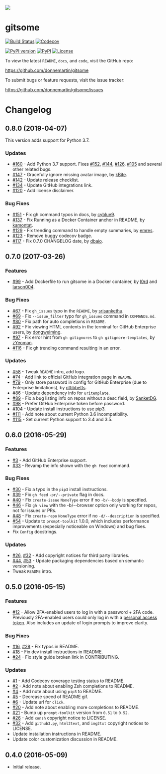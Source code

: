 ![](http://i.imgur.com/0SXZ90y.gif)

gitsome
=======

[![Build Status](https://travis-ci.org/donnemartin/gitsome.svg?branch=master)](https://travis-ci.org/donnemartin/gitsome) [![Codecov](https://img.shields.io/codecov/c/github/donnemartin/gitsome.svg)](https://codecov.io/github/donnemartin/gitsome)

[![PyPI version](https://badge.fury.io/py/gitsome.svg)](http://badge.fury.io/py/gitsome) [![PyPI](https://img.shields.io/pypi/pyversions/gitsome.svg)](https://pypi.python.org/pypi/gitsome/) [![License](https://img.shields.io/:license-apache-blue.svg)](http://www.apache.org/licenses/LICENSE-2.0.html)

To view the latest `README`, `docs`, and `code`, visit the GitHub repo:

https://github.com/donnemartin/gitsome

To submit bugs or feature requests, visit the issue tracker:

https://github.com/donnemartin/gitsome/issues

Changelog
=========

0.8.0 (2019-04-07)
------------------

This version adds support for Python 3.7.

### Updates

* [#160](https://github.com/donnemartin/gitsome/pull/160) - Add Python 3.7 support.  Fixes [#152](https://github.com/donnemartin/gitsome/pull/152), [#144](https://github.com/donnemartin/gitsome/pull/144), [#126](https://github.com/donnemartin/gitsome/pull/126), [#105](https://github.com/donnemartin/gitsome/pull/105) and several other related bugs.
* [#147](https://github.com/donnemartin/gitsome/pull/148) - Gracefully ignore missing avatar image, by [kBite](https://github.com/kBite).
* [#142](https://github.com/donnemartin/gitsome/pull/142) - Update release checklist.
* [#134](https://github.com/donnemartin/gitsome/pull/134) - Update GitHub integrations link.
* [#120](https://github.com/donnemartin/gitsome/pull/120) - Add license disclaimer.

### Bug Fixes

* [#151](https://github.com/donnemartin/gitsome/pull/151) - Fix gh command typos in docs, by [cyblue9](https://github.com/cyblue9).
* [#137](https://github.com/donnemartin/gitsome/pull/137) - Fix Running as a Docker Container anchor in README, by [kamontat](https://github.com/kamontat).
* [#129](https://github.com/donnemartin/gitsome/pull/129) - Fix trending command to handle empty summaries, by [emres](https://github.com/emres).
* [#123](https://github.com/donnemartin/gitsome/pull/123) - Remove buggy codecov badge.
* [#117](https://github.com/donnemartin/gitsome/pull/117) - Fix 0.7.0 CHANGELOG date, by [dbaio](https://github.com/dbaio).

0.7.0 (2017-03-26)
------------------

### Features

* [#99](https://github.com/donnemartin/gitsome/pull/99) - Add Dockerfile to run gitsome in a Docker container, by [l0rd](https://github.com/l0rd) and [larson004](https://github.com/larson004).

### Bug Fixes

* [#67](https://github.com/donnemartin/gitsome/pull/67) - Fix `gh_issues` typo in the `README`, by [srisankethu](https://github.com/srisankethu).
* [#69](https://github.com/donnemartin/gitsome/pull/69) - Fix `--issue_filter` typo for `gh_issues` command in `COMMANDS.md`.
* [#80](https://github.com/donnemartin/gitsome/pull/80) - Fix path for auto completions in `README`.
* [#92](https://github.com/donnemartin/gitsome/pull/92) - Fix viewing HTML contents in the terminal for GitHub Enterprise users, by [dongweiming](https://github.com/dongweiming).
* [#97](https://github.com/donnemartin/gitsome/pull/97) - Fix error hint from `gh gitignores` to `gh gitignore-templates`, by [zYeoman](https://github.com/zYeoman).
* [#116](https://github.com/donnemartin/gitsome/pull/116) - Fix gh trending command resulting in an error.

### Updates

* [#58](https://github.com/donnemartin/gitsome/pull/58) - Tweak `README` intro, add logo.
* [#74](https://github.com/donnemartin/gitsome/pull/74) - Add link to official GitHub integration page in `README`.
* [#79](https://github.com/donnemartin/gitsome/pull/79) - Only store password in config for GitHub Enterprise (due to Enterprise limitations), by [nttibbetts](https://github.com/nttibbetts).
* [#86](https://github.com/donnemartin/gitsome/pull/86) - Update dependency info for `uritemplate`.
* [#89](https://github.com/donnemartin/gitsome/pull/89) - Fix a bug listing info on repos without a desc field, by [SanketDG](https://github.com/SanketDG).
* [#98](https://github.com/donnemartin/gitsome/pull/98) - Prefer GitHub Enterprise token before password.
* [#104](https://github.com/donnemartin/gitsome/pull/104) - Update install instructions to use pip3.
* [#111](https://github.com/donnemartin/gitsome/pull/111) - Add note about current Python 3.6 incompatibility.
* [#115](https://github.com/donnemartin/gitsome/pull/115) - Set current Python support to 3.4 and 3.5.

0.6.0 (2016-05-29)
------------------

### Features

* [#3](https://github.com/donnemartin/gitsome/issues/3) - Add GitHub Enterprise support.
* [#33](https://github.com/donnemartin/gitsome/issues/33) - Revamp the info shown with the `gh feed` command.

### Bug Fixes

* [#30](https://github.com/donnemartin/gitsome/issues/30) - Fix a typo in the `pip3` install instructions.
* [#39](https://github.com/donnemartin/gitsome/issues/39) - Fix `gh feed` `-pr/--private` flag in docs.
* [#40](https://github.com/donnemartin/gitsome/issues/40) - Fix `create-issue` `NoneType` error if no `-b/--body` is specified.
* [#46](https://github.com/donnemartin/gitsome/issues/46) - Fix `gh view` with the -b/--browser option only working for repos, not for issues or PRs.
* [#48](https://github.com/donnemartin/gitsome/issues/48) - Fix `create-repo` `NoneType` error if no `-d/--description` is specified.
* [#54](https://github.com/donnemartin/gitsome/pull/54) - Update to `prompt-toolkit` 1.0.0, which includes performance improvements (especially noticeable on Windows) and bug fixes.
* Fix `Config` docstrings.

### Updates

* [#26](https://github.com/donnemartin/gitsome/issues/26), [#32](https://github.com/donnemartin/gitsome/issues/32) - Add copyright notices for third
party libraries.
* [#44](https://github.com/donnemartin/gitsome/pull/44), [#53](https://github.com/donnemartin/gitsome/pull/53) - Update packaging dependencies based on semantic versioning.
* Tweak `README` intro.

0.5.0 (2016-05-15)
------------------

### Features

* [#12](https://github.com/donnemartin/gitsome/issues/12) - Allow 2FA-enabled users to log in with a password + 2FA code.  Previously 2FA-enabled users could only log in with a [personal access token](https://github.com/settings/tokens).  Also includes an update of login prompts to improve clarity.

### Bug Fixes

* [#16](https://github.com/donnemartin/gitsome/pull/16), [#28](https://github.com/donnemartin/gitsome/pull/28) - Fix typos in README.
* [#18](https://github.com/donnemartin/gitsome/pull/18) - Fix dev install instructions in README.
* [#24](https://github.com/donnemartin/gitsome/pull/24) - Fix style guide broken link in CONTRIBUTING.

### Updates

* [#1](https://github.com/donnemartin/gitsome/issues/1) - Add Codecov coverage testing status to README.
* [#2](https://github.com/donnemartin/gitsome/issues/2) - Add note about enabling Zsh completions to README.
* [#4](https://github.com/donnemartin/gitsome/issues/4) - Add note about using `pip3` to README.
* [#5](https://github.com/donnemartin/gitsome/issues/5) - Decrease speed of README gif.
* [#6](https://github.com/donnemartin/gitsome/pull/6) - Update url for `click`.
* [#20](https://github.com/donnemartin/gitsome/issues/20) - Add note about enabling more completions to README.
* [#21](https://github.com/donnemartin/gitsome/issues/21) - Bump up `prompt-toolkit` version from `0.51` to `0.52`.
* [#26](https://github.com/donnemartin/gitsome/issues/26) - Add `xonsh` copyright notice to LICENSE.
* [#32](https://github.com/donnemartin/gitsome/pull/32) - Add `github3.py`, `html2text`, and `img2txt` copyright notices to LICENSE.
* Update installation instructions in README.
* Update color customization discussion in README.

0.4.0 (2016-05-09)
------------------

* Initial release.
